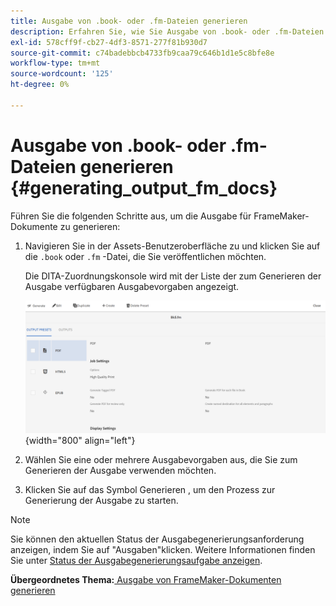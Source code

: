 ```yaml
---
title: Ausgabe von .book- oder .fm-Dateien generieren
description: Erfahren Sie, wie Sie Ausgabe von .book- oder .fm-Dateien generieren.
exl-id: 578cff9f-cb27-4df3-8571-277f81b930d7
source-git-commit: c74badebbcb4733fb9caa79c646b1d1e5c8bfe8e
workflow-type: tm+mt
source-wordcount: '125'
ht-degree: 0%

---
```


# Ausgabe von .book- oder .fm-Dateien generieren {#generating_output_fm_docs}

Führen Sie die folgenden Schritte aus, um die Ausgabe für FrameMaker-Dokumente zu generieren:

1. Navigieren Sie in der Assets-Benutzeroberfläche zu und klicken Sie auf die `.book` oder `.fm` -Datei, die Sie veröffentlichen möchten.

   Die DITA-Zuordnungskonsole wird mit der Liste der zum Generieren der Ausgabe verfügbaren Ausgabevorgaben angezeigt.

   ![](images/publish-fm-doc.png){width="800" align="left"}

1. Wählen Sie eine oder mehrere Ausgabevorgaben aus, die Sie zum Generieren der Ausgabe verwenden möchten.

1. Klicken Sie auf das Symbol Generieren , um den Prozess zur Generierung der Ausgabe zu starten.


>[!NOTE]
>
> Sie können den aktuellen Status der Ausgabegenerierungsanforderung anzeigen, indem Sie auf &quot;Ausgaben&quot;klicken. Weitere Informationen finden Sie unter [Status der Ausgabegenerierungsaufgabe anzeigen](fm-output-view-status.md).

**Übergeordnetes Thema:**[ Ausgabe von FrameMaker-Dokumenten generieren](fm-output-generatation.md)
